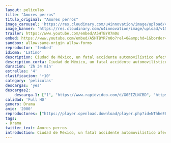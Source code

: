 ```yaml
---
layout: peliculas
title: "Amores perros"
titulo_original: "Amores perros"
image_carousel: 'https://res.cloudinary.com/u4innovation/image/upload/v1560394761/amores-perros-poster-min_ihsnqz.jpg'
image_banner: 'https://res.cloudinary.com/u4innovation/image/upload/v1560394762/amores-perros-banner-min_vdkpqy.jpg'
trailer: https://www.youtube.com/embed/A5HTBYR7m0o
embed: https://www.youtube.com/embed/A5HTBYR7m0o?rel=0&amp;hd=1&border=0&wmode=opaque&enablejsapi=1&modestbranding=1&controls=1&showinfo=1
sandbox: allow-same-origin allow-forms
reproductor: 'fembed'
idioma: 'Latino'
description: Ciudad de México, un fatal accidente automovilístico afecta trágicamente a tres personas. Octavio, un joven adolescente, decide fugarse con Susana, la esposa de su hermano; el Cofí, su perro, se convierte en el medio para conseguir el dinero que necesitan para poder escapar juntos. Al mismo tiempo, Daniel, un hombre de 42 años, deja a su esposa y a sus hijos para irse a vivir con Valeria, una hermosa modelo. El mismo día en que ambos festejan su nueva vida, el destino hace que Valeria sea víctima del trágico accidente.
description_corta: Ciudad de México, un fatal accidente automovilístico afecta trágicamente a tres personas. Octavio, un joven adolescente, decide fugarse con Susana, la esposa de su hermano; el Cofí, su perro, se convierte en el medio para conseguir el dinero que necesitan para poder escapar juntos. Al..
duracion: '2h 34 min'
estrellas: '4'
clasificacion: '+10'
category: 'peliculas'
descargas: 'yes'
descargas2:
    descarga-1: ["1", "https://www.rapidvideo.com/d/G0EIZLNCBD", "https://www.google.com/s2/favicons?domain=openload.co","OpenLoad","https://res.cloudinary.com/imbriitneysam/image/upload/v1541473684/mexico.png", "Latino", "Full HD"]
calidad: 'Full HD'
genero: Drama
anio: '2000'
reproductores: ["https://player.openload.download/player.php?id=NThheE8vVlFPWUVQaGo2Y0JxclF0allzZko4NGIzRGcxa0t4WmRJMWxZTTY1RndvZkJ6T0hFck9GVGFIcFZFdnk0UW5QZytXVElVTlZJK3RPbVN5aWc9PQ"]
tags:
- Drama
twitter_text: Amores perros
introduction: Ciudad de México, un fatal accidente automovilístico afecta trágicamente a tres personas. Octavio, un joven adolescente, decide fugarse con Susana, la esposa de su hermano; el Cofí, su perro, se convierte en el medio para conseguir el dinero que necesitan para poder escapar juntos. Al mismo tiempo, Daniel, un hombre de 42 años, deja a su esposa y a sus hijos para irse a vivir con Valeria, una hermosa modelo. El mismo día en que ambos festejan su nueva vida, el destino hace que Valeria sea víctima del trágico accidente.
---
```


 








